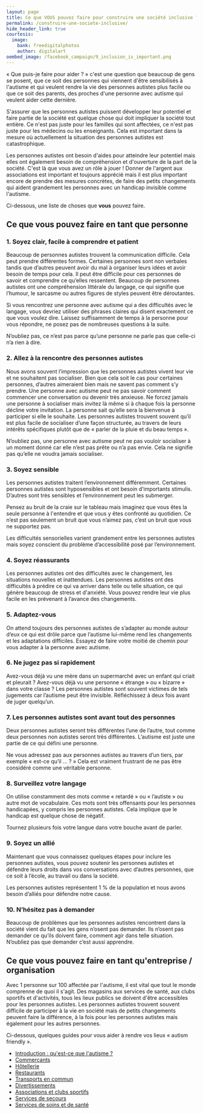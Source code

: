 ```yaml
---
layout: page
title: Ce que VOUS pouvez faire pour construire une société inclusive ?
permalink: /construire-une-societe-inclusive/
hide_header_link: true
courtesis:
  image:
    bank: freedigitalphotos
    author: digitalart
oembed_image: /facebook_campaign/9_inclusion_is_important.png
---
```


«&nbsp;Que puis-je faire pour aider&nbsp;?&nbsp;» c'est une question que beaucoup de gens se posent, que ce soit des personnes qui viennent d'être sensibilisés à l'autisme et qui veulent 
rendre la vie des personnes autistes plus facile ou que ce soit des parents, des proches d'une personne avec autisme qui veulent aider cette dernière.

S'assurer que les personnes autistes puissent développer leur potentiel et faire partie de la société est quelque chose qui doit impliquer la société tout entière.
Ce n'est pas juste pour les familles qui sont affectées, ce n'est pas juste pour les médecins ou les enseignants.
Cela est important dans la mesure où actuellement la situation des personnes autistes est catastrophique.

<amp-img class="center" width="600" height="600" src="{{ site.amp_img_cache_url }}/facebook_campaign/9_inclusion_is_important.png" alt="80% des adultes avec autisme ne travaillent pas ; beaucoup sont seuls et isolés ; l'anxiété et la dépression font souvent parties de leur vie ; leur espérance de vie est en moyenne réduite de 18 ans ; le taux de suicide est 9 fois plus élevé"></amp-img>

Les personnes autistes ont besoin d'aides pour atteindre leur potentiel mais elles ont également besoin de compréhension et d'ouverture de la part de la société.
C'est là que vous avez un rôle à jouer&nbsp;! Donner de l'argent aux associations est important et toujours apprécié mais il est plus important encore de prendre des mesures 
concrètes, de faire des petits changements qui aident grandement les personnes avec un handicap invisible comme l'autisme.

Ci-dessous, une liste de choses que **vous** pouvez faire.

<amp-img class="center" width="400" height="266" src="{{ site.amp_img_cache_url }}/assets/pages/construire-une-societe-inclusive/ID-10045222.jpg" class="center" alt="ID-10045222"></amp-img>


## Ce que vous pouvez faire en tant que personne

### 1. Soyez clair, facile à comprendre et patient
Beaucoup de personnes autistes trouvent la communication difficile. Cela peut prendre différentes formes. Certaines personnes sont non verbales tandis que d’autres peuvent avoir du mal à organiser leurs idées et avoir besoin de temps pour cela. Il peut être difficile pour ces personnes de savoir et comprendre ce qu’elles ressentent.
Beaucoup de personnes autistes ont une compréhension littérale du langage, ce qui signifie que l’humour, le sarcasme ou autres figures de styles peuvent être déroutantes.

Si vous rencontrez une personne avec autisme qui a des difficultés avec le langage, vous devriez utiliser des phrases claires qui disent exactement ce que vous voulez dire.
Laissez suffisamment de temps à la personne pour vous répondre, ne posez pas de nombreuses questions à la suite.

N’oubliez pas, ce n’est pas parce qu’une personne ne parle pas que celle-ci n’a rien à dire.

### 2. Allez à la rencontre des personnes autistes
Nous avons souvent l’impression que les personnes autistes vivent leur vie et ne souhaitent pas socialiser.
Bien que cela soit le cas pour certaines personnes, d’autres aimeraient bien mais ne savent pas comment s’y prendre.
Une personne avec autisme peut ne pas savoir comment commencer une conversation ou devenir très anxieuse.
Ne forcez jamais une personne à socialiser mais invitez là même si à chaque fois la personne décline votre invitation.
La personne sait qu’elle sera la bienvenue à participer si elle le 
souhaite. Les personnes autistes trouvent souvent qu’il est plus facile de socialiser d’une façon structurée, au travers de leurs intérêts spécifiques plutôt que 
de «&nbsp;parler de la pluie et du beau temps&nbsp;».

N’oubliez pas, une personne avec autisme peut ne pas vouloir socialiser à un moment donné car elle n’est pas prête ou n’a pas envie.
Cela ne signifie pas qu’elle ne voudra jamais socialiser.

### 3. Soyez sensible
Les personnes autistes traitent l’environnement différemment.
Certaines personnes autistes sont hyposensibles et ont besoin d’importants stimulis. D’autres sont très sensibles et l’environnement peut les submerger.

Pensez au bruit de la craie sur le tableau mais imaginez que vous êtes la seule personne à l'entendre et que vous y êtes confronté au quotidien.
Ce n’est pas seulement un bruit que vous n’aimez pas, c’est un bruit que vous ne supportez pas.

Les difficultés sensorielles varient grandement entre les personnes autistes mais soyez conscient du problème d’accessibilité posé par l’environnement.

### 4. Soyez réassurants
Les personnes autistes ont des difficultés avec le changement, les situations nouvelles et inattendues.
Les personnes autistes ont des difficultés à prédire ce qui va arriver dans telle ou telle situation, ce qui génère beaucoup de stress et d'anxiété.
Vous pouvez rendre leur vie plus facile en les prévenant à l’avance des changements.

### 5. Adaptez-vous
On attend toujours des personnes autistes de s’adapter au monde autour d’eux ce qui est drôle parce que l’autisme lui-même rend les changements et les adaptations difficiles.
Essayez de faire votre moitié de chemin pour vous adapter à la personne avec autisme.

### 6. Ne jugez pas si rapidement
Avez-vous déjà vu une mère dans un supermarché avec un enfant qui criait et pleurait&nbsp;? Avez-vous déjà vu une personne «&nbsp;étrange&nbsp;»
ou «&nbsp;bizarre&nbsp;» dans votre classe&nbsp;?
Les personnes autistes sont souvent victimes de tels jugements car l’autisme peut être invisible. Réfléchissez à deux fois avant de juger quelqu’un.

### 7. Les personnes autistes sont avant tout des personnes
Deux personnes autistes seront très différentes l’une de l’autre, tout comme deux personnes non autistes seront très différentes. L’autisme est juste une partie de ce qui défini une personne.

Ne vous adressez pas aux personnes autistes au travers d’un tiers, par exemple «&nbsp;est-ce qu’il …&nbsp;?&nbsp;» Cela est vraiment frustrant de ne pas être considéré comme une véritable personne.

### 8. Surveillez votre langage
On utilise constamment des mots comme «&nbsp;retardé&nbsp;» ou «&nbsp;l’autiste&nbsp;» ou autre mot de vocabulaire. Ces mots sont très offensants
pour les personnes handicapées, y 
compris les personnes autistes. Cela implique que le handicap est quelque chose de négatif.

Tournez plusieurs fois votre langue dans votre bouche avant de parler.

### 9. Soyez un allié
Maintenant que vous connaissez quelques étapes pour inclure les personnes autistes, vous pouvez soutenir les personnes autistes et défendre leurs droits dans vos conversations avec d’autres personnes, que ce soit à l’école, au travail ou dans la société.

Les personnes autistes représentent 1&nbsp;% de la population et nous avons besoin d’alliés pour défendre notre cause.

### 10. N’hésitez pas à demander
Beaucoup de problèmes que les personnes autistes rencontrent dans la société vient du fait que les gens n’osent pas demander. Ils n’osent pas demander ce qu’ils doivent faire, comment agir dans telle situation. N’oubliez pas que demander c’est aussi apprendre.

## Ce que vous pouvez faire en tant qu'entreprise / organisation

Avec 1 personne sur 100 affectée par l'autisme, il est vital que tout le monde comprenne de quoi il s'agit. 
Des magasins aux services de santé, aux clubs sportifs et d'activités, tous les lieux publics se doivent d'être accessibles pour les personnes autistes.
Les personnes autistes trouvent souvent difficile de participer à la vie en société mais de petits changements peuvent faire la différence, à la fois pour les personnes autistes mais également
pour les autres personnes.

Ci-dessous, quelques guides pour vous aider à rendre vos lieux «&nbsp;autism friendly&nbsp;».

  - [Introduction : qu'est-ce que l'autisme&nbsp;?](/construire-une-societe-inclusive/introduction)
  - [Commerçants](/construire-une-societe-inclusive/commercants)
  - [Hôtellerie](/construire-une-societe-inclusive/hotellerie)
  - [Restaurants](/construire-une-societe-inclusive/restaurants)
  - [Transports en commun](/construire-une-societe-inclusive/transports)
  - [Divertissements](/construire-une-societe-inclusive/divertissements)
  - [Associations et clubs sportifs](/construire-une-societe-inclusive/assocations-et-clubs-sportifs)
  - [Services de secours](/construire-une-societe-inclusive/services-de-secours)
  - [Services de soins et de santé](/construire-une-societe-inclusive/services-de-soins-et-de-sante)





